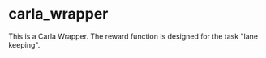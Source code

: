 # carla_wrapper
This is a Carla Wrapper. The reward function is designed for the task "lane keeping". 
